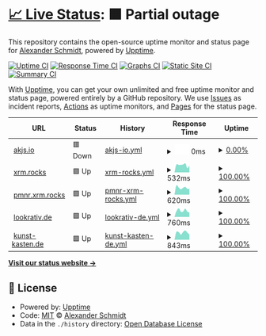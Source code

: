# [📈 Live Status](https://ASchmidt1024.github.io/uptime-akjs): <!--live status--> **🟧 Partial outage**

This repository contains the open-source uptime monitor and status page for [Alexander Schmidt](https://akjs.io), powered by [Upptime](https://github.com/upptime/upptime).

[![Uptime CI](https://github.com/ASchmidt1024/uptime-akjs/workflows/Uptime%20CI/badge.svg)](https://github.com/ASchmidt1024/uptime-akjs/actions?query=workflow%3A%22Uptime+CI%22)
[![Response Time CI](https://github.com/ASchmidt1024/uptime-akjs/workflows/Response%20Time%20CI/badge.svg)](https://github.com/ASchmidt1024/uptime-akjs/actions?query=workflow%3A%22Response+Time+CI%22)
[![Graphs CI](https://github.com/ASchmidt1024/uptime-akjs/workflows/Graphs%20CI/badge.svg)](https://github.com/ASchmidt1024/uptime-akjs/actions?query=workflow%3A%22Graphs+CI%22)
[![Static Site CI](https://github.com/ASchmidt1024/uptime-akjs/workflows/Static%20Site%20CI/badge.svg)](https://github.com/ASchmidt1024/uptime-akjs/actions?query=workflow%3A%22Static+Site+CI%22)
[![Summary CI](https://github.com/ASchmidt1024/uptime-akjs/workflows/Summary%20CI/badge.svg)](https://github.com/ASchmidt1024/uptime-akjs/actions?query=workflow%3A%22Summary+CI%22)

With [Upptime](https://upptime.js.org), you can get your own unlimited and free uptime monitor and status page, powered entirely by a GitHub repository. We use [Issues](https://github.com/ASchmidt1024/uptime-akjs/issues) as incident reports, [Actions](https://github.com/ASchmidt1024/uptime-akjs/actions) as uptime monitors, and [Pages](https://ASchmidt1024.github.io/uptime-akjs) for the status page.

<!--start: status pages-->
<!-- This summary is generated by Upptime (https://github.com/upptime/upptime) -->
<!-- Do not edit this manually, your changes will be overwritten -->
<!-- prettier-ignore -->
| URL | Status | History | Response Time | Uptime |
| --- | ------ | ------- | ------------- | ------ |
| <img alt="" src="https://icons.duckduckgo.com/ip3/akjs.io.ico" height="13"> [akjs.io](https://akjs.io) | 🟥 Down | [akjs-io.yml](https://github.com/cod3cow/uptime-akjs/commits/HEAD/history/akjs-io.yml) | <details><summary><img alt="Response time graph" src="./graphs/akjs-io/response-time-week.png" height="20"> 0ms</summary><br><a href="https://Schmidt1024.github.io/uptime-akjs/history/akjs-io"><img alt="Response time 889" src="https://img.shields.io/endpoint?url=https%3A%2F%2Fraw.githubusercontent.com%2Fcod3cow%2Fuptime-akjs%2FHEAD%2Fapi%2Fakjs-io%2Fresponse-time.json"></a><br><a href="https://Schmidt1024.github.io/uptime-akjs/history/akjs-io"><img alt="24-hour response time 0" src="https://img.shields.io/endpoint?url=https%3A%2F%2Fraw.githubusercontent.com%2Fcod3cow%2Fuptime-akjs%2FHEAD%2Fapi%2Fakjs-io%2Fresponse-time-day.json"></a><br><a href="https://Schmidt1024.github.io/uptime-akjs/history/akjs-io"><img alt="7-day response time 0" src="https://img.shields.io/endpoint?url=https%3A%2F%2Fraw.githubusercontent.com%2Fcod3cow%2Fuptime-akjs%2FHEAD%2Fapi%2Fakjs-io%2Fresponse-time-week.json"></a><br><a href="https://Schmidt1024.github.io/uptime-akjs/history/akjs-io"><img alt="30-day response time 0" src="https://img.shields.io/endpoint?url=https%3A%2F%2Fraw.githubusercontent.com%2Fcod3cow%2Fuptime-akjs%2FHEAD%2Fapi%2Fakjs-io%2Fresponse-time-month.json"></a><br><a href="https://Schmidt1024.github.io/uptime-akjs/history/akjs-io"><img alt="1-year response time 873" src="https://img.shields.io/endpoint?url=https%3A%2F%2Fraw.githubusercontent.com%2Fcod3cow%2Fuptime-akjs%2FHEAD%2Fapi%2Fakjs-io%2Fresponse-time-year.json"></a></details> | <details><summary><a href="https://Schmidt1024.github.io/uptime-akjs/history/akjs-io">0.00%</a></summary><a href="https://Schmidt1024.github.io/uptime-akjs/history/akjs-io"><img alt="All-time uptime 84.86%" src="https://img.shields.io/endpoint?url=https%3A%2F%2Fraw.githubusercontent.com%2Fcod3cow%2Fuptime-akjs%2FHEAD%2Fapi%2Fakjs-io%2Fuptime.json"></a><br><a href="https://Schmidt1024.github.io/uptime-akjs/history/akjs-io"><img alt="24-hour uptime 0.00%" src="https://img.shields.io/endpoint?url=https%3A%2F%2Fraw.githubusercontent.com%2Fcod3cow%2Fuptime-akjs%2FHEAD%2Fapi%2Fakjs-io%2Fuptime-day.json"></a><br><a href="https://Schmidt1024.github.io/uptime-akjs/history/akjs-io"><img alt="7-day uptime 0.00%" src="https://img.shields.io/endpoint?url=https%3A%2F%2Fraw.githubusercontent.com%2Fcod3cow%2Fuptime-akjs%2FHEAD%2Fapi%2Fakjs-io%2Fuptime-week.json"></a><br><a href="https://Schmidt1024.github.io/uptime-akjs/history/akjs-io"><img alt="30-day uptime 1.38%" src="https://img.shields.io/endpoint?url=https%3A%2F%2Fraw.githubusercontent.com%2Fcod3cow%2Fuptime-akjs%2FHEAD%2Fapi%2Fakjs-io%2Fuptime-month.json"></a><br><a href="https://Schmidt1024.github.io/uptime-akjs/history/akjs-io"><img alt="1-year uptime 68.38%" src="https://img.shields.io/endpoint?url=https%3A%2F%2Fraw.githubusercontent.com%2Fcod3cow%2Fuptime-akjs%2FHEAD%2Fapi%2Fakjs-io%2Fuptime-year.json"></a></details>
| <img alt="" src="https://icons.duckduckgo.com/ip3/xmr.rocks.ico" height="13"> [xrm.rocks](https://xmr.rocks) | 🟩 Up | [xrm-rocks.yml](https://github.com/cod3cow/uptime-akjs/commits/HEAD/history/xrm-rocks.yml) | <details><summary><img alt="Response time graph" src="./graphs/xrm-rocks/response-time-week.png" height="20"> 532ms</summary><br><a href="https://Schmidt1024.github.io/uptime-akjs/history/xrm-rocks"><img alt="Response time 604" src="https://img.shields.io/endpoint?url=https%3A%2F%2Fraw.githubusercontent.com%2Fcod3cow%2Fuptime-akjs%2FHEAD%2Fapi%2Fxrm-rocks%2Fresponse-time.json"></a><br><a href="https://Schmidt1024.github.io/uptime-akjs/history/xrm-rocks"><img alt="24-hour response time 328" src="https://img.shields.io/endpoint?url=https%3A%2F%2Fraw.githubusercontent.com%2Fcod3cow%2Fuptime-akjs%2FHEAD%2Fapi%2Fxrm-rocks%2Fresponse-time-day.json"></a><br><a href="https://Schmidt1024.github.io/uptime-akjs/history/xrm-rocks"><img alt="7-day response time 532" src="https://img.shields.io/endpoint?url=https%3A%2F%2Fraw.githubusercontent.com%2Fcod3cow%2Fuptime-akjs%2FHEAD%2Fapi%2Fxrm-rocks%2Fresponse-time-week.json"></a><br><a href="https://Schmidt1024.github.io/uptime-akjs/history/xrm-rocks"><img alt="30-day response time 657" src="https://img.shields.io/endpoint?url=https%3A%2F%2Fraw.githubusercontent.com%2Fcod3cow%2Fuptime-akjs%2FHEAD%2Fapi%2Fxrm-rocks%2Fresponse-time-month.json"></a><br><a href="https://Schmidt1024.github.io/uptime-akjs/history/xrm-rocks"><img alt="1-year response time 609" src="https://img.shields.io/endpoint?url=https%3A%2F%2Fraw.githubusercontent.com%2Fcod3cow%2Fuptime-akjs%2FHEAD%2Fapi%2Fxrm-rocks%2Fresponse-time-year.json"></a></details> | <details><summary><a href="https://Schmidt1024.github.io/uptime-akjs/history/xrm-rocks">100.00%</a></summary><a href="https://Schmidt1024.github.io/uptime-akjs/history/xrm-rocks"><img alt="All-time uptime 99.34%" src="https://img.shields.io/endpoint?url=https%3A%2F%2Fraw.githubusercontent.com%2Fcod3cow%2Fuptime-akjs%2FHEAD%2Fapi%2Fxrm-rocks%2Fuptime.json"></a><br><a href="https://Schmidt1024.github.io/uptime-akjs/history/xrm-rocks"><img alt="24-hour uptime 100.00%" src="https://img.shields.io/endpoint?url=https%3A%2F%2Fraw.githubusercontent.com%2Fcod3cow%2Fuptime-akjs%2FHEAD%2Fapi%2Fxrm-rocks%2Fuptime-day.json"></a><br><a href="https://Schmidt1024.github.io/uptime-akjs/history/xrm-rocks"><img alt="7-day uptime 100.00%" src="https://img.shields.io/endpoint?url=https%3A%2F%2Fraw.githubusercontent.com%2Fcod3cow%2Fuptime-akjs%2FHEAD%2Fapi%2Fxrm-rocks%2Fuptime-week.json"></a><br><a href="https://Schmidt1024.github.io/uptime-akjs/history/xrm-rocks"><img alt="30-day uptime 100.00%" src="https://img.shields.io/endpoint?url=https%3A%2F%2Fraw.githubusercontent.com%2Fcod3cow%2Fuptime-akjs%2FHEAD%2Fapi%2Fxrm-rocks%2Fuptime-month.json"></a><br><a href="https://Schmidt1024.github.io/uptime-akjs/history/xrm-rocks"><img alt="1-year uptime 98.63%" src="https://img.shields.io/endpoint?url=https%3A%2F%2Fraw.githubusercontent.com%2Fcod3cow%2Fuptime-akjs%2FHEAD%2Fapi%2Fxrm-rocks%2Fuptime-year.json"></a></details>
| <img alt="" src="https://icons.duckduckgo.com/ip3/pmnr.xmr.rocks.ico" height="13"> [pmnr.xrm.rocks](https://pmnr.xmr.rocks) | 🟩 Up | [pmnr-xrm-rocks.yml](https://github.com/cod3cow/uptime-akjs/commits/HEAD/history/pmnr-xrm-rocks.yml) | <details><summary><img alt="Response time graph" src="./graphs/pmnr-xrm-rocks/response-time-week.png" height="20"> 620ms</summary><br><a href="https://Schmidt1024.github.io/uptime-akjs/history/pmnr-xrm-rocks"><img alt="Response time 704" src="https://img.shields.io/endpoint?url=https%3A%2F%2Fraw.githubusercontent.com%2Fcod3cow%2Fuptime-akjs%2FHEAD%2Fapi%2Fpmnr-xrm-rocks%2Fresponse-time.json"></a><br><a href="https://Schmidt1024.github.io/uptime-akjs/history/pmnr-xrm-rocks"><img alt="24-hour response time 508" src="https://img.shields.io/endpoint?url=https%3A%2F%2Fraw.githubusercontent.com%2Fcod3cow%2Fuptime-akjs%2FHEAD%2Fapi%2Fpmnr-xrm-rocks%2Fresponse-time-day.json"></a><br><a href="https://Schmidt1024.github.io/uptime-akjs/history/pmnr-xrm-rocks"><img alt="7-day response time 620" src="https://img.shields.io/endpoint?url=https%3A%2F%2Fraw.githubusercontent.com%2Fcod3cow%2Fuptime-akjs%2FHEAD%2Fapi%2Fpmnr-xrm-rocks%2Fresponse-time-week.json"></a><br><a href="https://Schmidt1024.github.io/uptime-akjs/history/pmnr-xrm-rocks"><img alt="30-day response time 713" src="https://img.shields.io/endpoint?url=https%3A%2F%2Fraw.githubusercontent.com%2Fcod3cow%2Fuptime-akjs%2FHEAD%2Fapi%2Fpmnr-xrm-rocks%2Fresponse-time-month.json"></a><br><a href="https://Schmidt1024.github.io/uptime-akjs/history/pmnr-xrm-rocks"><img alt="1-year response time 709" src="https://img.shields.io/endpoint?url=https%3A%2F%2Fraw.githubusercontent.com%2Fcod3cow%2Fuptime-akjs%2FHEAD%2Fapi%2Fpmnr-xrm-rocks%2Fresponse-time-year.json"></a></details> | <details><summary><a href="https://Schmidt1024.github.io/uptime-akjs/history/pmnr-xrm-rocks">100.00%</a></summary><a href="https://Schmidt1024.github.io/uptime-akjs/history/pmnr-xrm-rocks"><img alt="All-time uptime 99.34%" src="https://img.shields.io/endpoint?url=https%3A%2F%2Fraw.githubusercontent.com%2Fcod3cow%2Fuptime-akjs%2FHEAD%2Fapi%2Fpmnr-xrm-rocks%2Fuptime.json"></a><br><a href="https://Schmidt1024.github.io/uptime-akjs/history/pmnr-xrm-rocks"><img alt="24-hour uptime 100.00%" src="https://img.shields.io/endpoint?url=https%3A%2F%2Fraw.githubusercontent.com%2Fcod3cow%2Fuptime-akjs%2FHEAD%2Fapi%2Fpmnr-xrm-rocks%2Fuptime-day.json"></a><br><a href="https://Schmidt1024.github.io/uptime-akjs/history/pmnr-xrm-rocks"><img alt="7-day uptime 100.00%" src="https://img.shields.io/endpoint?url=https%3A%2F%2Fraw.githubusercontent.com%2Fcod3cow%2Fuptime-akjs%2FHEAD%2Fapi%2Fpmnr-xrm-rocks%2Fuptime-week.json"></a><br><a href="https://Schmidt1024.github.io/uptime-akjs/history/pmnr-xrm-rocks"><img alt="30-day uptime 100.00%" src="https://img.shields.io/endpoint?url=https%3A%2F%2Fraw.githubusercontent.com%2Fcod3cow%2Fuptime-akjs%2FHEAD%2Fapi%2Fpmnr-xrm-rocks%2Fuptime-month.json"></a><br><a href="https://Schmidt1024.github.io/uptime-akjs/history/pmnr-xrm-rocks"><img alt="1-year uptime 98.63%" src="https://img.shields.io/endpoint?url=https%3A%2F%2Fraw.githubusercontent.com%2Fcod3cow%2Fuptime-akjs%2FHEAD%2Fapi%2Fpmnr-xrm-rocks%2Fuptime-year.json"></a></details>
| <img alt="" src="https://icons.duckduckgo.com/ip3/lookrativ.de.ico" height="13"> [lookrativ.de](https://lookrativ.de) | 🟩 Up | [lookrativ-de.yml](https://github.com/cod3cow/uptime-akjs/commits/HEAD/history/lookrativ-de.yml) | <details><summary><img alt="Response time graph" src="./graphs/lookrativ-de/response-time-week.png" height="20"> 760ms</summary><br><a href="https://Schmidt1024.github.io/uptime-akjs/history/lookrativ-de"><img alt="Response time 809" src="https://img.shields.io/endpoint?url=https%3A%2F%2Fraw.githubusercontent.com%2Fcod3cow%2Fuptime-akjs%2FHEAD%2Fapi%2Flookrativ-de%2Fresponse-time.json"></a><br><a href="https://Schmidt1024.github.io/uptime-akjs/history/lookrativ-de"><img alt="24-hour response time 921" src="https://img.shields.io/endpoint?url=https%3A%2F%2Fraw.githubusercontent.com%2Fcod3cow%2Fuptime-akjs%2FHEAD%2Fapi%2Flookrativ-de%2Fresponse-time-day.json"></a><br><a href="https://Schmidt1024.github.io/uptime-akjs/history/lookrativ-de"><img alt="7-day response time 760" src="https://img.shields.io/endpoint?url=https%3A%2F%2Fraw.githubusercontent.com%2Fcod3cow%2Fuptime-akjs%2FHEAD%2Fapi%2Flookrativ-de%2Fresponse-time-week.json"></a><br><a href="https://Schmidt1024.github.io/uptime-akjs/history/lookrativ-de"><img alt="30-day response time 973" src="https://img.shields.io/endpoint?url=https%3A%2F%2Fraw.githubusercontent.com%2Fcod3cow%2Fuptime-akjs%2FHEAD%2Fapi%2Flookrativ-de%2Fresponse-time-month.json"></a><br><a href="https://Schmidt1024.github.io/uptime-akjs/history/lookrativ-de"><img alt="1-year response time 820" src="https://img.shields.io/endpoint?url=https%3A%2F%2Fraw.githubusercontent.com%2Fcod3cow%2Fuptime-akjs%2FHEAD%2Fapi%2Flookrativ-de%2Fresponse-time-year.json"></a></details> | <details><summary><a href="https://Schmidt1024.github.io/uptime-akjs/history/lookrativ-de">100.00%</a></summary><a href="https://Schmidt1024.github.io/uptime-akjs/history/lookrativ-de"><img alt="All-time uptime 100.00%" src="https://img.shields.io/endpoint?url=https%3A%2F%2Fraw.githubusercontent.com%2Fcod3cow%2Fuptime-akjs%2FHEAD%2Fapi%2Flookrativ-de%2Fuptime.json"></a><br><a href="https://Schmidt1024.github.io/uptime-akjs/history/lookrativ-de"><img alt="24-hour uptime 100.00%" src="https://img.shields.io/endpoint?url=https%3A%2F%2Fraw.githubusercontent.com%2Fcod3cow%2Fuptime-akjs%2FHEAD%2Fapi%2Flookrativ-de%2Fuptime-day.json"></a><br><a href="https://Schmidt1024.github.io/uptime-akjs/history/lookrativ-de"><img alt="7-day uptime 100.00%" src="https://img.shields.io/endpoint?url=https%3A%2F%2Fraw.githubusercontent.com%2Fcod3cow%2Fuptime-akjs%2FHEAD%2Fapi%2Flookrativ-de%2Fuptime-week.json"></a><br><a href="https://Schmidt1024.github.io/uptime-akjs/history/lookrativ-de"><img alt="30-day uptime 100.00%" src="https://img.shields.io/endpoint?url=https%3A%2F%2Fraw.githubusercontent.com%2Fcod3cow%2Fuptime-akjs%2FHEAD%2Fapi%2Flookrativ-de%2Fuptime-month.json"></a><br><a href="https://Schmidt1024.github.io/uptime-akjs/history/lookrativ-de"><img alt="1-year uptime 100.00%" src="https://img.shields.io/endpoint?url=https%3A%2F%2Fraw.githubusercontent.com%2Fcod3cow%2Fuptime-akjs%2FHEAD%2Fapi%2Flookrativ-de%2Fuptime-year.json"></a></details>
| <img alt="" src="https://icons.duckduckgo.com/ip3/kunst-kasten.de.ico" height="13"> [kunst-kasten.de](https://kunst-kasten.de) | 🟩 Up | [kunst-kasten-de.yml](https://github.com/cod3cow/uptime-akjs/commits/HEAD/history/kunst-kasten-de.yml) | <details><summary><img alt="Response time graph" src="./graphs/kunst-kasten-de/response-time-week.png" height="20"> 843ms</summary><br><a href="https://Schmidt1024.github.io/uptime-akjs/history/kunst-kasten-de"><img alt="Response time 820" src="https://img.shields.io/endpoint?url=https%3A%2F%2Fraw.githubusercontent.com%2Fcod3cow%2Fuptime-akjs%2FHEAD%2Fapi%2Fkunst-kasten-de%2Fresponse-time.json"></a><br><a href="https://Schmidt1024.github.io/uptime-akjs/history/kunst-kasten-de"><img alt="24-hour response time 938" src="https://img.shields.io/endpoint?url=https%3A%2F%2Fraw.githubusercontent.com%2Fcod3cow%2Fuptime-akjs%2FHEAD%2Fapi%2Fkunst-kasten-de%2Fresponse-time-day.json"></a><br><a href="https://Schmidt1024.github.io/uptime-akjs/history/kunst-kasten-de"><img alt="7-day response time 843" src="https://img.shields.io/endpoint?url=https%3A%2F%2Fraw.githubusercontent.com%2Fcod3cow%2Fuptime-akjs%2FHEAD%2Fapi%2Fkunst-kasten-de%2Fresponse-time-week.json"></a><br><a href="https://Schmidt1024.github.io/uptime-akjs/history/kunst-kasten-de"><img alt="30-day response time 845" src="https://img.shields.io/endpoint?url=https%3A%2F%2Fraw.githubusercontent.com%2Fcod3cow%2Fuptime-akjs%2FHEAD%2Fapi%2Fkunst-kasten-de%2Fresponse-time-month.json"></a><br><a href="https://Schmidt1024.github.io/uptime-akjs/history/kunst-kasten-de"><img alt="1-year response time 819" src="https://img.shields.io/endpoint?url=https%3A%2F%2Fraw.githubusercontent.com%2Fcod3cow%2Fuptime-akjs%2FHEAD%2Fapi%2Fkunst-kasten-de%2Fresponse-time-year.json"></a></details> | <details><summary><a href="https://Schmidt1024.github.io/uptime-akjs/history/kunst-kasten-de">100.00%</a></summary><a href="https://Schmidt1024.github.io/uptime-akjs/history/kunst-kasten-de"><img alt="All-time uptime 100.00%" src="https://img.shields.io/endpoint?url=https%3A%2F%2Fraw.githubusercontent.com%2Fcod3cow%2Fuptime-akjs%2FHEAD%2Fapi%2Fkunst-kasten-de%2Fuptime.json"></a><br><a href="https://Schmidt1024.github.io/uptime-akjs/history/kunst-kasten-de"><img alt="24-hour uptime 100.00%" src="https://img.shields.io/endpoint?url=https%3A%2F%2Fraw.githubusercontent.com%2Fcod3cow%2Fuptime-akjs%2FHEAD%2Fapi%2Fkunst-kasten-de%2Fuptime-day.json"></a><br><a href="https://Schmidt1024.github.io/uptime-akjs/history/kunst-kasten-de"><img alt="7-day uptime 100.00%" src="https://img.shields.io/endpoint?url=https%3A%2F%2Fraw.githubusercontent.com%2Fcod3cow%2Fuptime-akjs%2FHEAD%2Fapi%2Fkunst-kasten-de%2Fuptime-week.json"></a><br><a href="https://Schmidt1024.github.io/uptime-akjs/history/kunst-kasten-de"><img alt="30-day uptime 100.00%" src="https://img.shields.io/endpoint?url=https%3A%2F%2Fraw.githubusercontent.com%2Fcod3cow%2Fuptime-akjs%2FHEAD%2Fapi%2Fkunst-kasten-de%2Fuptime-month.json"></a><br><a href="https://Schmidt1024.github.io/uptime-akjs/history/kunst-kasten-de"><img alt="1-year uptime 100.00%" src="https://img.shields.io/endpoint?url=https%3A%2F%2Fraw.githubusercontent.com%2Fcod3cow%2Fuptime-akjs%2FHEAD%2Fapi%2Fkunst-kasten-de%2Fuptime-year.json"></a></details>

<!--end: status pages-->

[**Visit our status website →**](https://ASchmidt1024.github.io/uptime-akjs)

## 📄 License

- Powered by: [Upptime](https://github.com/upptime/upptime)
- Code: [MIT](./LICENSE) © [Alexander Schmidt](https://akjs.io)
- Data in the `./history` directory: [Open Database License](https://opendatacommons.org/licenses/odbl/1-0/)
